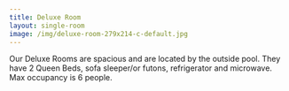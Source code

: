 ```yaml
---
title: Deluxe Room
layout: single-room
image: /img/deluxe-room-279x214-c-default.jpg
---
```

Our Deluxe Rooms are spacious and are located by the outside pool. They have 2 Queen Beds, sofa sleeper/or futons, refrigerator and microwave. Max occupancy is 6 people.
